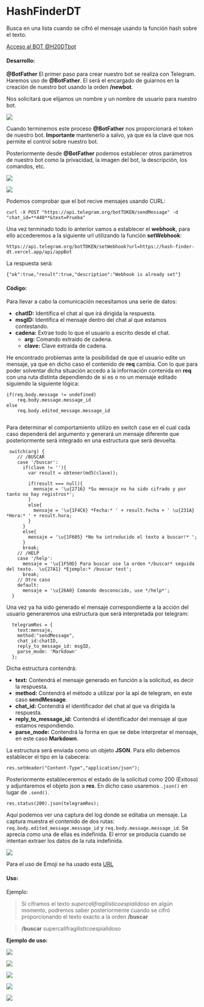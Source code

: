 # HashFinderDT
Busca en una lista cuando se cifró el mensaje usando la función hash sobre el texto.

[Acceso al BOT @H20DTbot](https://t.me/H20DTbot)

#### Desarrollo:

**@BotFather**
El primer paso para crear nuestro bot se realiza con Telegram.
Haremos uso de **@BotFather**.
El será el encargado de guiarnos en la creación de nuestro bot usando la orden **/newbot**.

Nos solicitará que elijamos un nombre y un nombre de usuario para nuestro bot. 

![](img/A1.png)

Cuando terminemos este proceso **@BotFather** nos proporcionará el token de nuestro bot. 
**Importante** mantenerlo a salvo, ya que es la clave que nos permite el control sobre nuestro bot.

Posteriormente desde **@BotFather** podemos establecer otros parámetros de nuestro bot como la privacidad, la imagen del bot, la descripción, los comandos, etc.

![](img/A2.png)

![](img/A3.png)

Podemos comprobar que el bot recive mensajes usando CURL:

```
curl -X POST "https://api.telegram.org/botTOKEN/sendMessage" -d "chat_id=**440**&text=Prueba"
```

Una vez terminado todo lo anterior vamos a establecer el **webhook**, para ello accederemos a la siguiente url utilizando la función **setWebhook**:

```
https://api.telegram.org/botTOKEN/setWebhook?url=https://hash-finder-dt.vercel.app/api/appBot

```
La respuesta será:

```
{"ok":true,"result":true,"description":"Webhook is already set"}
```


#### Código:

Para llevar a cabo la comunicación necesitamos una serie de datos:

- **chatID:** Identifica el chat al que irá dirigida la respuesta.
- **msgID:** Identifica el mensaje dentro del chat al que estamos contestando.
- **cadena:** Extrae todo lo que el usuario a escrito desde el chat.
 	- **arg:** Comando extraído de cadena.
 	- **clave:** Clave extraída de cadena.

He encontrado problemas ante la posibilidad de que el usuario edite un mensaje, ya que en dicho caso el contenido de **req** cambia.
Con lo que para poder solventar dicha situación accedo a la información contenida en **req** con una ruta distinta dependiendo de si es o no un mensaje editado siguiendo la siguiente lógica:

```
if(req.body.message != undefined)
	req.body.message.message_id
else
	req.body.edited_message.message_id
	
```

Para determinar el comportamiento utilizo en switch case en el cual cada caso dependerá del argumento y generará un mensaje diferente que posteriormente será integrado en una estructura que será devuelta.


```
 switch(arg) {
    // /BUSCAR
    case '/buscar':
      if(clave != ''){
        var result = obtener(md5(clave));
  
        if(result === null){
          mensaje = '\u{2716} *Su mensaje no ha sido cifrado y por tanto no hay registros*';
        }
        else{
          mensaje = '\u{1F4C6} *Fecha:* ' + result.fecha + ' \u{231A} *Hora:* ' + result.hora;
        }
      }
      else{
        mensaje = '\u{1F605} *No ha introducido el texto a buscar!* ';
      }
      break;
    // /HELP
    case '/help':
      mensaje = '\u{1F50D} Para buscar use la orden */buscar* seguida del texto.  \u{27A1} *Ejemplo:* /buscar test';
      break;
    // Otro caso    
    default:
      mensaje = '\u{26A0} Comando desconocido, use */help*';
  }
```
Una vez ya ha sido generado el mensaje correspondiente a la acción del usuario generaremos una estructura que será interpretada por telegram:

```
  telegramRes = {
    text:mensaje, 
    method:"sendMessage", 
    chat_id:chatID, 
    reply_to_message_id: msgID, 
    parse_mode: 'Markdown'
  };

```
Dicha estructura contendrá:

- **text:** Contendrá el mensaje generado en función a la solicitud, es decir la respuesta. 
- **method:** Contendrá el método a utilizar por la api de telegram, en este caso **sendMessage**. 
- **chat_id:** Contendrá el identificador del chat al que va dirigida la respuesta. 
- **reply_to_message_id:** Contendrá el identificador del mensaje al que estamos respondiendo. 
- **parse_mode:** Contendrá la forma en que se debe interpretar el mensaje, en este caso **Markdown**.

La estructura será enviada como un objeto **JSON**.
Para ello debemos establecer el tipo en la cabecera:

`res.setHeader("Content-Type","application/json");`
  
 Posteriormente estableceremos el estado de la solicitud como 200 (Exitoso) y adjuntaremos el objeto json a **res**.
 En dicho caso usaremos `.json()` en lugar de `.send()`.
  
`res.status(200).json(telegramRes);`


Aquí podemos ver una captura del log donde se editaba un mensaje.
La captura muestra el contenido de dos rutas:
 `req.body.edited_message.message_id` y  `req.body.message.message_id`.
Se aprecia como una de ellas es indefinida.
El error se producía cuando se intentan extraer los datos de la ruta indefinida.

![](img/A4.png)

Para el uso de Emoji se ha usado esta [URL](https://apps.timwhitlock.info/emoji/tables/unicode)


#### Uso:

Ejemplo:
>Si ciframos el texto *supercalifragilisticoespialidoso* en algún momento, podremos saber posteriormente cuando se cifró proporcionando el texto exacto a la orden **/buscar**

> **/buscar** supercalifragilisticoespialidoso


**Ejemplo de uso:**

![](img/1.png)

![](img/2.png)

![](img/3.png)

![](img/4.png)

![](img/5.png)



